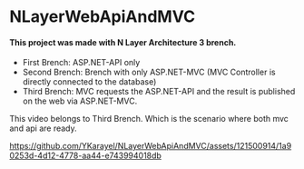 # NLayerWebApiAndMVC
<h4>This project was made with N Layer Architecture 3 brench.</h4>
<ul>
<li> First Brench: ASP.NET-API only</li>
<li> Second Brench: Brench with only ASP.NET-MVC (MVC Controller is directly connected to the database)</li>
<li> Third Brench: MVC requests the ASP.NET-API and the result is published on the web via ASP.NET-MVC.</li>
</ul>

This video belongs to Third Brench. Which is the scenario where both mvc and api are ready.<br>

https://github.com/YKarayel/NLayerWebApiAndMVC/assets/121500914/1a90253d-4d12-4778-aa44-e743994018db
